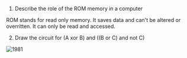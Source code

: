 1. Describe the role of the ROM memory in a computer

ROM stands for read only memory. It saves data and can't be altered or overritten. It can only be read and accessed. 


2. Draw the circuit for (A xor B) and ((B or C) and not C)

![1981](https://github.com/yuxuantaoisak/unit_4/assets/144768397/b43c06a7-7fdf-460c-8073-3ed5d489f615)
